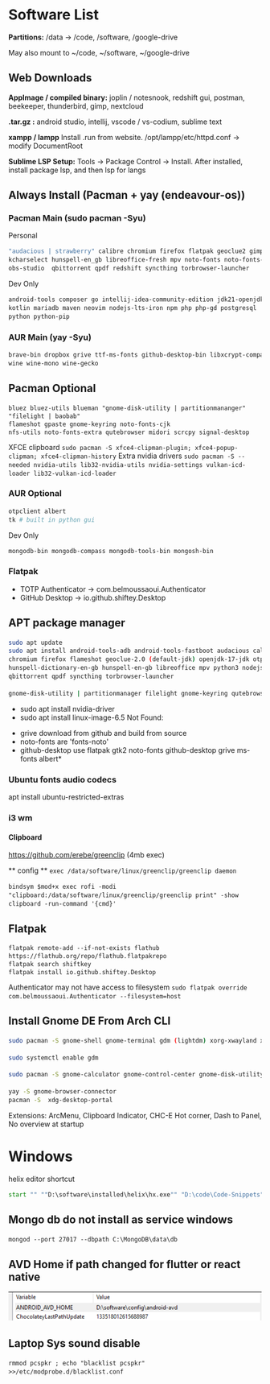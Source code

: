 # Software List

**Partitions:** /data -> /code, /software, /google-drive

May also mount to ~/code, ~/software, ~/google-drive

## Web Downloads
**AppImage / compiled binary:**
joplin / notesnook, redshift gui, postman, beekeeper, thunderbird, gimp, nextcloud

**.tar.gz :**
android studio, intellij, vscode / vs-codium, sublime text

**xampp / lampp**
Install .run from website. /opt/lampp/etc/httpd.conf -> modify DocumentRoot


**Sublime LSP Setup:**
Tools -> Package Control -> Install. After installed, install package lsp, and then lsp for langs

## Always Install (Pacman + yay (endeavour-os))

### Pacman Main (sudo pacman -Syu)

Personal

```sh
"audacious | strawberry" calibre chromium firefox flatpak geoclue2 gimp gtk2 inkscape
kcharselect hunspell-en_gb libreoffice-fresh mpv noto-fonts noto-fonts-emoji
obs-studio  qbittorrent qpdf redshift syncthing torbrowser-launcher
```

Dev Only

```sh
android-tools composer go intellij-idea-community-edition jdk21-openjdk
kotlin mariadb maven neovim nodejs-lts-iron npm php php-gd postgresql
python python-pip
```

### AUR Main (yay -Syu)

```sh
brave-bin dropbox grive ttf-ms-fonts github-desktop-bin libxcrypt-compat
wine wine-mono wine-gecko
```

## Pacman Optional

```
bluez bluez-utils blueman "gnome-disk-utility | partitionmananger" "filelight | baobab"
flameshot gpaste gnome-keyring noto-fonts-cjk
nfs-utils noto-fonts-extra qutebrowser midori scrcpy signal-desktop
```
XFCE clipboard
`sudo pacman -S xfce4-clipman-plugin; xfce4-popup-clipman; xfce4-clipman-history`
Extra nvidia drivers
`sudo pacman -S --needed nvidia-utils lib32-nvidia-utils nvidia-settings vulkan-icd-loader lib32-vulkan-icd-loader`


### AUR Optional

```sh
otpclient albert
tk # built in python gui
```

Dev Only

```sh
mongodb-bin mongodb-compass mongodb-tools-bin mongosh-bin
```

### Flatpak

- TOTP Authenticator -> com.belmoussaoui.Authenticator
- GitHub Desktop -> io.github.shiftey.Desktop

## APT package manager

```sh
sudo apt update
sudo apt install android-tools-adb android-tools-fastboot audacious calibre
chromium firefox flameshot geoclue-2.0 (default-jdk) openjdk-17-jdk otpclient
hunspell-dictionary-en-gb hunspell-en-gb libreoffice mpv python3 nodejs npm
qbittorrent qpdf syncthing torbrowser-launcher

gnome-disk-utility | partitionmanager filelight gnome-keyring qutebrowser
```
* sudo apt install nvidia-driver
* sudo apt install linux-image-6.5
Not Found:
- grive download from github and build from source
- noto-fonts are 'fonts-noto'
- github-desktop use flatpak
gtk2 noto-fonts
github-desktop grive ms-fonts albert*

### Ubuntu fonts audio codecs
apt install ubuntu-restricted-extras

### i3 wm
#### Clipboard
https://github.com/erebe/greenclip (4mb exec)

** config **
`exec /data/software/linux/greenclip/greenclip daemon`

`bindsym $mod+x exec rofi -modi "clipboard:/data/software/linux/greenclip/greenclip print" -show clipboard -run-command '{cmd}'`



## Flatpak
```
flatpak remote-add --if-not-exists flathub https://flathub.org/repo/flathub.flatpakrepo
flatpak search shiftkey
flatpak install io.github.shiftey.Desktop
```
Authenticator may not have access to filesystem
`sudo flatpak override com.belmoussaoui.Authenticator --filesystem=host`
## Install Gnome DE From Arch CLI

```sh
sudo pacman -S gnome-shell gnome-terminal gdm (lightdm) xorg-xwayland xorg-xlsclients

sudo systemctl enable gdm

sudo pacman -S gnome-calculator gnome-control-center gnome-disk-utility gnome-keyring gnome-menus gnome-tweaks mutter gnome-shell-extensions

yay -S gnome-browser-connector
pacman -S  xdg-desktop-portal
```

Extensions:
ArcMenu, Clipboard Indicator, CHC-E Hot corner, Dash to Panel, No overview at startup

# Windows
helix editor shortcut
```bat
start "" ""D:\software\installed\helix\hx.exe"" "D:\code\Code-Snippets"
```
## Mongo db do not install as service windows
`mongod --port 27017 --dbpath C:\MongoDB\data\db`

## AVD Home if path changed for flutter or react native
<img src="../_images/avd_home.png" />

## Laptop Sys sound disable
`rmmod pcspkr ; echo "blacklist pcspkr" >>/etc/modprobe.d/blacklist.conf`